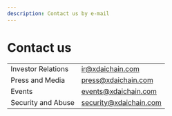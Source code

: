 ```yaml
---
description: Contact us by e-mail
---
```


# Contact us

|  |  |
| :--- | :--- |
| Investor Relations | [ir@xdaichain.com](mailto:ir@xdaichain.com) |
| Press and Media | [press@xdaichain.com](mailto:press@xdaichain.com) |
| Events | [events@xdaichain.com](mailto:events@xdaichain.com) |
| Security and Abuse | security@xdaichain.com |



